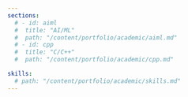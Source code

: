 ```yaml
---
sections:
  # - id: aiml
  #  title: "AI/ML"
  #  path: "/content/portfolio/academic/aiml.md"
  # - id: cpp
  #  title: "C/C++"
  #  path: "/content/portfolio/academic/cpp.md"

skills:
  # path: "/content/portfolio/academic/skills.md"
---
```

